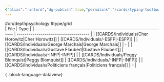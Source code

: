 ```yaml
---
{"alias":"-inform","dg-publish":true,"permalink":"/cards/typing-toolbox/informative/","dgPassFrontmatter":true,"created":"2023-04-03T15:14:33.409+02:00","updated":"2023-05-28T12:46:37.551+02:00"}
---
```


#on/depthpsychology #type/grid  
| File                                                                | Type                                  |
| ------------------------------------------------------------------- | ------------------------------------- |
| [[CARDS/Individuals/Cher Horowitz\|Cher Horowitz]]               | [[CARDS/Individuals/-ESFP\|-ESFP]] |
| [[CARDS/Individuals/George Marchais\|George Marchais]]           | \-                                    |
| [[CARDS/Individuals/Gustave Flaubert\|Gustave Flaubert]]         | [[CARDS/Individuals/-INFP\|-INFP]] |
| [[CARDS/Individuals/Peggy Blomquist\|Peggy Blomquist]]           | [[CARDS/Individuals/-INFP\|-INFP]] |
| [[CARDS/Individuals/Politiciens français\|Politiciens français]] | \-                                    |

{ .block-language-dataview}
